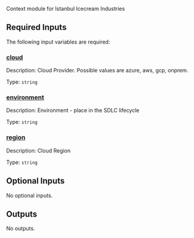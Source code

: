 <!-- BEGIN_TF_DOCS -->
<!-- markdownlint-disable-file MD033 MD012 -->
Context module for Istanbul Icecream Industries

## Required Inputs

The following input variables are required:

### <a name="input_cloud"></a> [cloud](#input\_cloud)

Description: Cloud Provider. Possible values are azure, aws, gcp, onprem.

Type: `string`

### <a name="input_environment"></a> [environment](#input\_environment)

Description: Environment - place in the SDLC lifecycle

Type: `string`

### <a name="input_region"></a> [region](#input\_region)

Description: Cloud Region

Type: `string`

## Optional Inputs

No optional inputs.

## Outputs

No outputs.
<!-- END_TF_DOCS -->